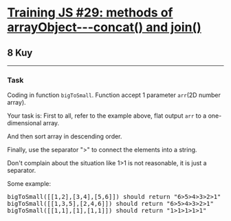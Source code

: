<h1><a href="https://www.codewars.com/kata/5731861d05d14d6f50000626">Training JS #29: methods of arrayObject---concat() and join()</a></h1>
<h2>8 Kuy</h2>
<hr>

<h3>Task</h3>
<p>Coding in function <code>bigToSmall</code>. Function accept 1 parameter <code>arr</code>(2D number array).</p>
<p>Your task is: First to all, refer to the example above, flat output <code>arr</code> to a one-dimensional array.</p>
<p>And then sort array in descending order.</p>
<p>Finally, use the separator ">" to connect the elements into a string.</p>
<p>Don't complain about the situation like 1>1 is not reasonable, it is just a separator.</p>
<p>Some example:</p>
<pre>
bigToSmall([[1,2],[3,4],[5,6]]) should return "6>5>4>3>2>1"
bigToSmall([[1,3,5],[2,4,6]]) should return "6>5>4>3>2>1"
bigToSmall([[1,1],[1],[1,1]]) should return "1>1>1>1>1"
</pre>

